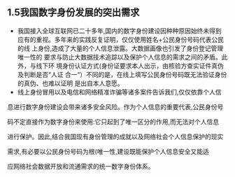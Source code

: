 ## 1.5我国数字身份发展的突出需求

* 我国接入全球互联网已二十多年,国内的数字身份建设因种种原因始终未得到  应有的重视。多年来的实践反复证明，仅仅使用姓名+公民身份号码代表公民的线  上身份,造成了大量的个人信息泄露。大数据画像也引发了身份登记管理唯一性的  要求与防止大数据技术追踪以及保护个人信息的需求之间的矛盾。此外，与线下环  境身份认证方式\(身份证要求本人出示，由核验方查实证件真伪及判断是否“人证  合一“）不同的是，在线上填写公民身份号码既无法验证身份的真伪、也难以证明  是出自本人意愿。
* 线上身份冒用以及电信和网络精准诈骗等诸多案件告诉我们,仅仅依靠个人信

息进行数字身份建设会带来诸多安全风险。作为个人信息的重要代表,公民身份号

码不定直接作为数字身份来使用:它只起到了唯一区分的作用,而无法对个人信息

进行保护。因此,结合我国现有身份管理的成就以及网络社会个人信息保护的现实

需求,有必要以公民身份号码为根\(唯一性,建设既能保护个人信息安全又能适

应网络社会数据开放和流通需求的统一数字身份体系。

